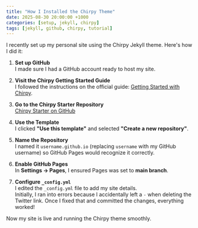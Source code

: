 ```yaml
---
title: "How I Installed the Chirpy Theme"
date: 2025-08-30 20:00:00 +1000
categories: [setup, jekyll, chirpy]
tags: [jekyll, github, chirpy, tutorial]
---
```


I recently set up my personal site using the Chirpy Jekyll theme. Here's how I did it:

1. **Set up GitHub**  
   I made sure I had a GitHub account ready to host my site.

2. **Visit the Chirpy Getting Started Guide**  
   I followed the instructions on the official guide: [Getting Started with Chirpy](https://chirpy.cotes.page/posts/getting-started/).

3. **Go to the Chirpy Starter Repository**  
   [Chirpy Starter on GitHub](https://github.com/cotes2020/chirpy-starter)

4. **Use the Template**  
   I clicked **"Use this template"** and selected **"Create a new repository"**.

5. **Name the Repository**  
   I named it `username.github.io` (replacing `username` with my GitHub username) so GitHub Pages would recognize it correctly.

6. **Enable GitHub Pages**  
   In **Settings → Pages**, I ensured Pages was set to **main branch**.

7. **Configure `_config.yml`**  
   I edited the `_config.yml` file to add my site details.  
   Initially, I ran into errors because I accidentally left a `-` when deleting the Twitter link. Once I fixed that and committed the changes, everything worked!

Now my site is live and running the Chirpy theme smoothly.  

